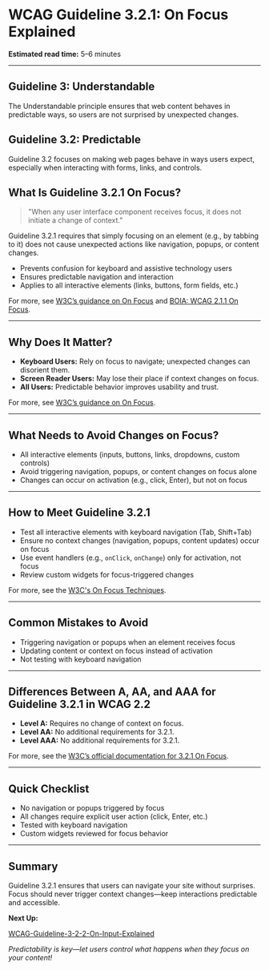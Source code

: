 <!--
title: 3.2.1 - On Focus
series: Making the Web Accessible for All
description: A practical guide to WCAG Guideline 3.2.1 (On Focus)—what it means, why it matters, and how to ensure that user focus does not trigger unexpected changes.
keywords: wcag 3.2.1, on focus, accessibility, web standards, focus management, user experience
image: WCAG-Series-3.2.1.png
imageAlt: Blue text on yellow background saying, "Web Content Accessibiilty Guiedlines (WCAG) 3.2.1 Explained, On Focus"
status: published
date: 2025-07-03
excerpt: This guideline ensures user focus does not trigger unexpected changes.
-->

# **WCAG Guideline 3.2.1: On Focus Explained**

**Estimated read time:** 5–6 minutes

---

## **Guideline 3: Understandable**

The Understandable principle ensures that web content behaves in predictable ways, so users are not surprised by unexpected changes.

## **Guideline 3.2: Predictable**

Guideline 3.2 focuses on making web pages behave in ways users expect, especially when interacting with forms, links, and controls.

## **What Is Guideline 3.2.1 On Focus?**

<!-- [Illustration: Input field with a visible focus ring, no popups or changes] -->

> "When any user interface component receives focus, it does not initiate a change of context."

Guideline 3.2.1 requires that simply focusing on an element (e.g., by tabbing to it) does not cause unexpected actions like navigation, popups, or content changes.

- Prevents confusion for keyboard and assistive technology users
- Ensures predictable navigation and interaction
- Applies to all interactive elements (links, buttons, form fields, etc.)

For more, see [W3C’s guidance on On Focus](https://www.w3.org/WAI/WCAG22/Understanding/on-focus.html) and [BOIA: WCAG 2.1.1 On Focus](https://www.boia.org/wcag2/cp/3.2.1).

---

## **Why Does It Matter?**

<!-- [Infographic: Keyboard icon, focus ring, and user with assistive tech] -->

- **Keyboard Users:** Rely on focus to navigate; unexpected changes can disorient them.
- **Screen Reader Users:** May lose their place if context changes on focus.
- **All Users:** Predictable behavior improves usability and trust.

For more, see [W3C’s guidance on On Focus](https://www.w3.org/WAI/WCAG22/Understanding/on-focus.html).

---

## **What Needs to Avoid Changes on Focus?**

<!-- [Grid: Form fields, buttons, links, and custom widgets] -->

- All interactive elements (inputs, buttons, links, dropdowns, custom controls)
- Avoid triggering navigation, popups, or content changes on focus alone
- Changes can occur on activation (e.g., click, Enter), but not on focus

---

## **How to Meet Guideline 3.2.1**

<!-- [Side-by-side: Good example (focus ring, no change) vs. Bad example (focus triggers popup)] -->

- Test all interactive elements with keyboard navigation (Tab, Shift+Tab)
- Ensure no context changes (navigation, popups, content updates) occur on focus
- Use event handlers (e.g., `onClick`, `onChange`) only for activation, not focus
- Review custom widgets for focus-triggered changes

For more, see the [W3C's On Focus Techniques](https://www.w3.org/WAI/WCAG22/Techniques/general/G107).

---

## **Common Mistakes to Avoid**

<!-- [Do/Don't graphic: Left side with focus ring and no change, right side with focus triggering a modal] -->

- Triggering navigation or popups when an element receives focus
- Updating content or context on focus instead of activation
- Not testing with keyboard navigation

---

## **Differences Between A, AA, and AAA for Guideline 3.2.1 in WCAG 2.2**

<!-- [Infographic: Three columns labeled A, AA, AAA with example requirements for each] -->

- **Level A:** Requires no change of context on focus.
- **Level AA:** No additional requirements for 3.2.1.
- **Level AAA:** No additional requirements for 3.2.1.

For more, see the [W3C’s official documentation for 3.2.1 On Focus](https://www.w3.org/WAI/WCAG22/Understanding/on-focus.html).

---

## **Quick Checklist**

<!-- [Checklist graphic: Icons for keyboard, focus ring, and no popup] -->

- No navigation or popups triggered by focus
- All changes require explicit user action (click, Enter, etc.)
- Tested with keyboard navigation
- Custom widgets reviewed for focus behavior

---

## **Summary**

<!-- [Illustration: User navigating a form with keyboard, no unexpected changes] -->

Guideline 3.2.1 ensures that users can navigate your site without surprises. Focus should never trigger context changes—keep interactions predictable and accessible.

**Next Up:**

[WCAG-Guideline-3-2-2-On-Input-Explained](WCAG-Guideline-3-2-2-On-Input-Explained)

*Predictability is key—let users control what happens when they focus on your content!*

<!-- excerpt: This guideline ensures user focus does not trigger unexpected changes. -->
